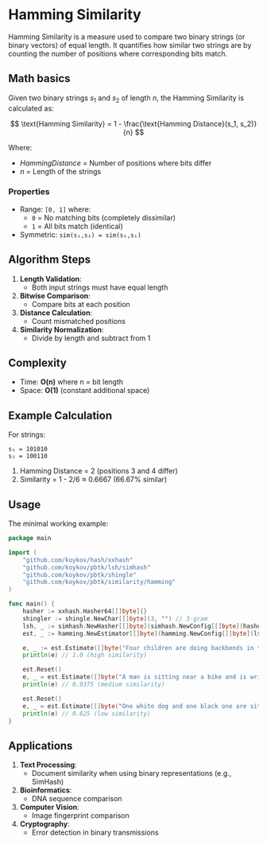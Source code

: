 # Hamming Similarity

Hamming Similarity is a measure used to compare two binary strings (or binary vectors) of equal length.
It quantifies how similar two strings are by counting the number of positions where corresponding bits match.

## Math basics

Given two binary strings $s_1$ and $s_2$ of length $n$, the Hamming Similarity is calculated as:

$$
\text{Hamming Similarity} = 1 - \frac{\text{Hamming Distance}(s_1, s_2)}{n}
$$

Where:
- $Hamming Distance$ = Number of positions where bits differ
- $n$ = Length of the strings

### Properties
- Range: `[0, 1]` where:
    - `0` = No matching bits (completely dissimilar)
    - `1` = All bits match (identical)
- Symmetric: `sim(s₁,s₂) = sim(s₂,s₁)`

## Algorithm Steps

1. **Length Validation**:
    - Both input strings must have equal length
2. **Bitwise Comparison**:
    - Compare bits at each position
3. **Distance Calculation**:
    - Count mismatched positions
4. **Similarity Normalization**:
    - Divide by length and subtract from 1

## Complexity
- Time: **O(n)** where n = bit length
- Space: **O(1)** (constant additional space)

## Example Calculation

For strings:
```
s₁ = 101010
s₂ = 100110
```

1. Hamming Distance = 2 (positions 3 and 4 differ)
2. Similarity = 1 - 2/6 ≈ 0.6667 (66.67% similar)

## Usage

The minimal working example:

```go
package main

import (
	"github.com/koykov/hash/xxhash"
	"github.com/koykov/pbtk/lsh/simhash"
	"github.com/koykov/pbtk/shingle"
	"github.com/koykov/pbtk/similarity/hamming"
)

func main() {
	hasher := xxhash.Hasher64[[]byte]{}
	shingler := shingle.NewChar[[]byte](3, "") // 3-gram
	lsh, _ := simhash.NewHasher[[]byte](simhash.NewConfig[[]byte](hasher, shingler))
	est, _ := hamming.NewEstimator[[]byte](hamming.NewConfig[[]byte](lsh))

	e, _ := est.Estimate([]byte("Four children are doing backbends in the gym"), []byte("Four children are doing backbends in the park"))
	println(e) // 1.0 (high similarity)

	est.Reset()
	e, _ = est.Estimate([]byte("A man is sitting near a bike and is writing a note"), []byte("A man is standing near a bike and is writing on a piece paper"))
	println(e) // 0.9375 (medium similarity)

	est.Reset()
	e, _ = est.Estimate([]byte("One white dog and one black one are sitting side by side on the grass"), []byte("A black and a white dog are joyfully running on the grass"))
	println(e) // 0.625 (low similarity)
}

```

## Applications

1. **Text Processing**:
    - Document similarity when using binary representations (e.g., SimHash)
2. **Bioinformatics**:
    - DNA sequence comparison
3. **Computer Vision**:
    - Image fingerprint comparison
4. **Cryptography**:
    - Error detection in binary transmissions
